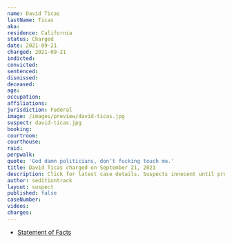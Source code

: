 ```yaml
---
name: David Ticas
lastName: Ticas
aka:
residence: California
status: Charged
date: 2021-09-21
charged: 2021-09-21
indicted:
convicted:
sentenced:
dismissed:
deceased:
age:
occupation:
affiliations:
jurisdiction: Federal
image: /images/preview/david-ticas.jpg
suspect: david-ticas.jpg
booking:
courtroom:
courthouse:
raid:
perpwalk:
quote: 'God damn politicians, don’t fucking touch me.'
title: David Ticas charged on September 21, 2021
description: Click for latest case details. Suspects innocent until proven guilty.
author: seditiontrack
layout: suspect
published: false
caseNumber:
videos:
charges:
---
```


- [Statement of Facts](https://extremism.gwu.edu/sites/g/files/zaxdzs2191/f/David%20Ticas%20Statement%20of%20Facts.pdf)
